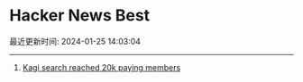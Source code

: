 # Hacker News Best

最近更新时间: 2024-01-25 14:03:04

--- 
1. [Kagi search reached 20k paying members](https://blog.kagi.com/celebrating-20k) 
